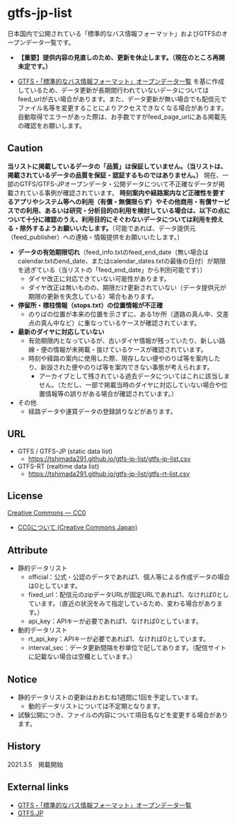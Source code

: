 # gtfs-jp-list
日本国内で公開されている「標準的なバス情報フォーマット」およびGTFSのオープンデータ一覧です。

* **【重要】提供内容の見直しのため、更新を休止します。（現在のところ再開未定です。）** 

* [GTFS・「標準的なバス情報フォーマット」オープンデータ一覧](https://tshimada291.sakura.ne.jp/transport/gtfs-list.html) を基に作成しているため、データ更新が長期間行われていないデータについてはfeed_urlが古い場合があります。また、データ更新が無い場合でも配信元でファイル名等を変更することによりアクセスできなくなる場合があります。自動取得でエラーがあった際は、お手数ですがfeed_page_urlにある掲載先の確認をお願いします。

## Caution
**当リストに掲載しているデータの「品質」は保証していません。（当リストは、掲載されているデータの品質を保証・認証するものではありません。）** 現在、一部のGTFS/GTFS-JPオープンデータ・公開データについて不正確なデータが掲載されている事例が確認されています。 **時刻案内や経路案内など正確性を要するアプリやシステム等への利用（有償・無償限らず）やその他商用・有償サービスでの利用、あるいは研究・分析目的の利用を検討している場合は、以下の点について十分に確認のうえ、利用目的にそぐわないデータについては利用を控える・除外するようお願いいたします。**（可能であれば、データ提供元（feed_publisher）への連絡・情報提供をお願いいたします。）
* **データの有効期限切れ**（feed_info.txtのfeed_end_date（無い場合はcalendar.txtのend_date、またはcalendar_dates.txtの最後の日付）が期限を過ぎている（当リストの「feed_end_date」から判別可能です）） 
  * ダイヤ改正に対応できていない可能性があります。
  * ダイヤ改正は無いものの、期限だけ更新されていない（データ提供元が期限の更新を失念している）場合もあります。
* **停留所・標柱情報（stops.txt）の位置情報が不正確**
  * のりばの位置が本来の位置を示さずに、ある1か所（道路の真ん中、交差点の真ん中など）に重なっているケースが確認されています。
* **最新のダイヤに対応していない**
  * 有効期限内となっているが、古いダイヤ情報が残っていたり、新しい路線・便の情報が未掲載・抜けているケースが確認されています。
  * 時刻や経路の案内に使用した際、現存しない便やのりば等を案内したり、新設された便やのりば等を案内できない事態が考えられます。
    * アーカイブとして残されている過去データについてはこれに該当しません。（ただし、一部で掲載当時のダイヤに対応していない場合や位置情報等の誤りがある場合が確認されています。）
* その他
  * 経路データや運賃データの登録誤りなどがあります。

## URL
* GTFS / GTFS-JP (static data list)
  * https://tshimada291.github.io/gtfs-jp-list/gtfs-jp-list.csv 
* GTFS-RT (realtime data list)
  * https://tshimada291.github.io/gtfs-jp-list/gtfs-rt-list.csv

## License
[Creative Commons — CC0](https://creativecommons.org/publicdomain/zero/1.0/)
* [CC0について (Creative Commons Japan)](https://creativecommons.jp/sciencecommons/aboutcc0/)

## Attribute
* 静的データリスト
  * official：公式・公認のデータであれば1、個人等による作成データの場合は0としています。
  * fixed_url：配信元のzipデータURLが固定URLであれば1、なければ0としています。（直近の状況をみて指定しているため、変わる場合があります。）
  * api_key：APIキーが必要であれば1、なければ0としています。
* 動的データリスト
  * rt_api_key：APIキーが必要であれば1、なければ0としています。
  * interval_sec：データ更新間隔を秒単位で記してあります。（配信サイトに記載ない場合は空欄としています。）

## Notice
* 静的データリストの更新はおおむね1週間に1回を予定しています。
  * 動的データリストについては不定期となります。 
* 試験公開につき、ファイルの内容について項目名などを変更する場合があります。

## History
2021.3.5　掲載開始

## External links
* [GTFS・「標準的なバス情報フォーマット」オープンデータ一覧](https://tshimada291.sakura.ne.jp/transport/gtfs-list.html)
* [GTFS.JP](https://www.gtfs.jp/)
